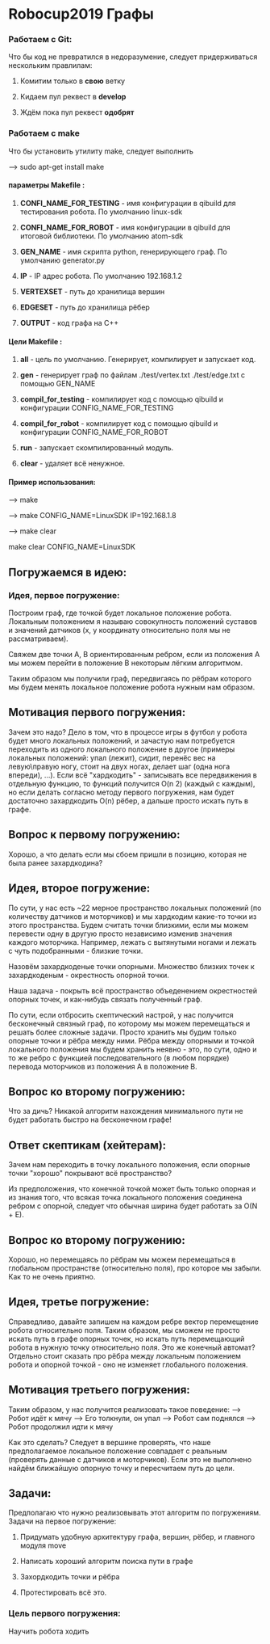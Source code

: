 # Robocup2019 Графы

### Работаем с Git:
Что бы код не превратился в недоразумение, следует придерживаться нескольким правлилам:

1) Комитим только в __свою__ ветку

2) Кидаем пул реквест в __develop__

3) Ждём пока пул реквест __одобрят__

### Работаем с make

Что бы установить утилиту make, следует выполнить

--> sudo apt-get install make

#### параметры __Makefile__ :

1) __CONFI_NAME_FOR_TESTING__ - имя конфигурации в qibuild для тестирования робота. По умолчанию linux-sdk

2) __CONFI_NAME_FOR_ROBOT__ - имя конфигурации в qibuild для итоговой библиотеки. По умолчанию atom-sdk

3) __GEN_NAME__ - имя скрипта python, генерирующего граф. По умолчанию generator.py

4) __IP__ - IP адрес робота. По умолчанию 192.168.1.2

5) __VERTEXSET__ - путь до хранилища вершин

6) __EDGESET__ - путь до хранилища рёбер

7) __OUTPUT__ - код графа на С++

#### Цели __Makefile__ :

1) __all__ - цель по умолчанию. Генерирует, компилирует и запускает код.

2) __gen__ - генерирует граф по файлам ./test/vertex.txt ./test/edge.txt с помощью GEN_NAME

3) __compil_for_testing__ - компилирует код с помощью qibuild и конфигурации CONFIG_NAME_FOR_TESTING

4) __compil_for_robot__ - компилирует код с помощью qibuild и конфигурации CONFIG_NAME_FOR_ROBOT

5) __run__ - запускает скомпилированный модуль.

6) __clear__ - удаляет всё ненужное.

#### Пример использования:

--> make

--> make CONFIG_NAME=LinuxSDK IP=192.168.1.8

--> make clear

make clear CONFIG_NAME=LinuxSDK






## Погружаемся в идею:

### Идея, первое погружение:
Построим граф, где точкой будет локальное положение робота. Локальным положением я называю совокупность положений суставов и значений датчиков (x, y координату относительно поля мы не рассматриваем).

Свяжем две точки A, B ориентированным ребром, если из положения A мы можем перейти в положение B некоторым лёгким алгоритмом.

Таким образом мы получили граф, передвигаясь по рёбрам которого мы будем менять локальное положение робота нужным нам образом.

## Мотивация первого погружения:
Зачем это надо? Дело в том, что в процессе игры в футбол у робота будет много локальных положений, и зачастую нам потребуется переходить из одного локального положение в другое (примеры локальных положений: упал (лежит), сидит, перенёс вес на левую\правую ногу, стоит на двух ногах, делает шаг (одна нога впереди), ...). Если всё "хардкодить" - записывать все передвижения в отдельную функцию, то функций получится O(n 2) (каждый с каждым), но если делать согласно методу первого погружения, нам будет достаточно захардкодить O(n) рёбер, а дальше просто искать путь в графе.

## Вопрос к первому погружению:
Хорошо, а что делать если мы сбоем пришли в позицию, которая не была ранее захардкодина?

## Идея, второе погружение:
По сути, у нас есть ~22 мерное пространство локальных положений (по количеству датчиков и моторчиков) и мы хардкодим какие-то точки из этого пространства. Будем считать точки близкими, если мы можем перевести одну в другую просто независимо изменив значения каждого моторчика. Например, лежать с вытянутыми ногами и лежать с чуть подобранными - близкие точки.

Назовём захардкоденые точки опорными. Множество близких точек к захардкоденым - окрестность опорной точки.

Наша задача - покрыть всё пространство объеденением окрестностей опорных точек, и как-нибудь связать полученный граф.

По сути, если отбросить скептический настрой, у нас получится бесконечный связный граф, по которому мы можем перемещаться и решать более сложные задачи. Просто хранить мы будим только опорные точки и рёбра между ними. Рёбра между опорными и точкой локального положения мы будем хранить неявно - это, по сути, одно и то же ребро с функцией последовательного (в любом порядке) перевода моторчиков из положения A в положение B.

## Вопрос ко второму погружению:
Что за дичь? Никакой алгоритм нахождения минимального пути не будет работать быстро на бесконечном графе!

## Ответ скептикам (хейтерам):
Зачем нам переходить в точку локального положения, если опорные точки "хорошо" покрывают всё пространство?

Из предположения, что конечной точкой может быть только опорная и из знания того, что всякая точка локального положения соединена ребром с опорной, следует что обычная ширина будет работать за O(N + E).

## Вопрос ко второму погружению:
Хорошо, но перемещаясь по рёбрам мы можем перемещаться в глобальном пространстве (относительно поля), про которое мы забыли. Как то не очень приятно.

## Идея, третье погружение:
Справедливо, давайте запишем на каждом ребре вектор перемещение робота относительно поля. Таким образом, мы сможем не просто искать путь в графе опорных точек, но искать путь перемещающий робота в нужную точку относительно поля. Это же конечный автомат? Отдельно стоит сказать про рёбра между локальным положением робота и опорной точкой - оно не изменяет глобального положения.

## Мотивация третьего погружения:
Таким образом, у нас получится реализовать такое поведение:
--> Робот идёт к мячу
--> Его толкнули, он упал
--> Робот сам поднялся
--> Робот продолжил идти к мячу

Как это сделать? Следует в вершине проверять, что наше предполагаемое локальное положение совпадает с реальным (проверять данные с датчиков и моторчиков). Если это не выполнено найдём ближайшую опорную точку и пересчитаем путь до цели.

## Задачи:
Предполагаю что нужно реализовывать этот алгоритм по погружениям.
Задачи на первое погружение:

1) Придумать удобную архитектуру графа, вершин, рёбер, и главного модуля move

2) Написать хороший алгоритм поиска пути в графе

3) Захордкодить точки и рёбра

4) Протестировать всё это.

### Цель первого погружения:
Научить робота ходить
